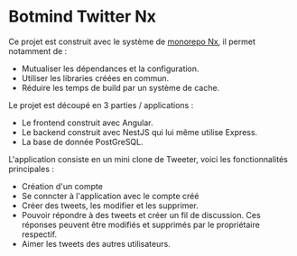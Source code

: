 # Botmind Twitter Nx

Ce projet est construit avec le système de [monorepo Nx](https://nx.dev/guides/why-monorepos), il permet notamment de :
 - Mutualiser les dépendances et la configuration.
 - Utiliser les libraries créées en commun.
 - Réduire les temps de build par un système de cache.

Le projet est découpé en 3 parties / applications :

- Le frontend construit avec Angular.
- Le backend construit avec NestJS qui lui même utilise Express.
- La base de donnée PostGreSQL.

L'application consiste en un mini clone de Tweeter, voici les fonctionnalités principales :

- Création d'un compte
- Se conncter à l'application avec le compte créé
- Créer des tweets, les modifier et les supprimer.
- Pouvoir répondre à des tweets et créer un fil de discussion. Ces réponses peuvent être modifiés et supprimés par le propriétaire respectif.
- Aimer les tweets des autres utilisateurs.